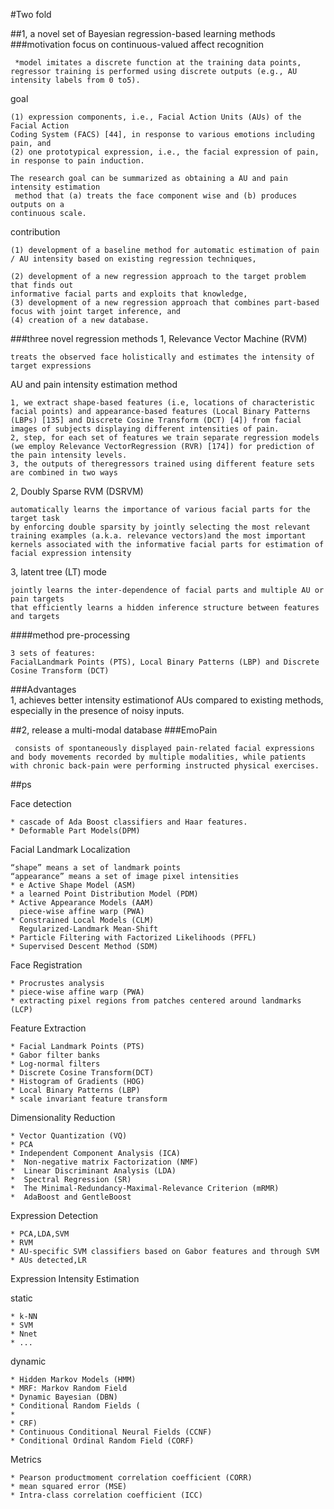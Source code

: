 #Two fold 

##1,  a novel set of Bayesian regression-based learning methods 
###motivation
focus on continuous-valued affect recognition

	 *model imitates a discrete function at the training data points, regressor training is performed using discrete outputs (e.g., AU intensity labels from 0 to5).

goal

	(1) expression components, i.e., Facial Action Units (AUs) of the Facial Action 
	Coding System (FACS) [44], in response to various emotions including pain, and 
	(2) one prototypical expression, i.e., the facial expression of pain, in response to pain induction.

	The research goal can be summarized as obtaining a AU and pain intensity estimation
	 method that (a) treats the face component wise and (b) produces outputs on a 
	continuous scale.

contribution  

	(1) development of a baseline method for automatic estimation of pain / AU intensity based on existing regression techniques,

	(2) development of a new regression approach to the target problem that finds out
	informative facial parts and exploits that knowledge, 
	(3) development of a new regression approach that combines part-based focus with joint target inference, and 
	(4) creation of a new database.
###three novel regression methods
1, Relevance Vector Machine (RVM)  
	
	treats the observed face holistically and estimates the intensity of target expressions 
AU and pain intensity estimation method  

	1, we extract shape-based features (i.e, locations of characteristic facial points) and appearance-based features (Local Binary Patterns (LBPs) [135] and Discrete Cosine Transform (DCT) [4]) from facial images of subjects displaying different intensities of pain.
	2, step, for each set of features we train separate regression models (we employ Relevance VectorRegression (RVR) [174]) for prediction of the pain intensity levels. 
	3, the outputs of theregressors trained using different feature sets are combined in two ways
2, Doubly Sparse RVM (DSRVM)  
		
	automatically learns the importance of various facial parts for the target task  
	by enforcing double sparsity by jointly selecting the most relevant training examples (a.k.a. relevance vectors)and the most important kernels associated with the informative facial parts for estimation of facial expression intensity
3, latent tree (LT) mode  

	jointly learns the inter-dependence of facial parts and multiple AU or pain targets
	that efficiently learns a hidden inference structure between features and targets

####method
pre-processing  

	3 sets of features:  
	FacialLandmark Points (PTS), Local Binary Patterns (LBP) and Discrete Cosine Transform (DCT)	 

###Advantages  
	1, achieves better intensity estimationof AUs compared to existing methods, especially in the presence of noisy inputs.

##2, release a multi-modal database
###EmoPain

	 consists of spontaneously displayed pain-related facial expressions and body movements recorded by multiple modalities, while patients with chronic back-pain were performing instructed physical exercises.



##ps

Face detection  

	* cascade of Ada Boost classifiers and Haar features.
	* Deformable Part Models(DPM)

Facial Landmark Localization  

	“shape” means a set of landmark points
	“appearance” means a set of image pixel intensities
	* e Active Shape Model (ASM)
	* a learned Point Distribution Model (PDM)
	* Active Appearance Models (AAM)
	  piece-wise affine warp (PWA)
	* Constrained Local Models (CLM)
	  Regularized-Landmark Mean-Shift
	* Particle Filtering with Factorized Likelihoods (PFFL)
	* Supervised Descent Method (SDM) 

Face Registration  

	* Procrustes analysis
	* piece-wise affine warp (PWA)
	* extracting pixel regions from patches centered around landmarks (LCP)

Feature Extraction  

	* Facial Landmark Points (PTS)
	* Gabor filter banks
	* Log-normal filters
	* Discrete Cosine Transform(DCT)
	* Histogram of Gradients (HOG)
	* Local Binary Patterns (LBP)
	* scale invariant feature transform

Dimensionality Reduction

	* Vector Quantization (VQ)
	* PCA
	* Independent Component Analysis (ICA)
	*  Non-negative matrix Factorization (NMF)
	*  Linear Discriminant Analysis (LDA)
	*  Spectral Regression (SR)
	*  The Minimal-Redundancy-Maximal-Relevance Criterion (mRMR)
	*  AdaBoost and GentleBoost

Expression Detection  

	* PCA,LDA,SVM
	* RVM
	* AU-specific SVM classifiers based on Gabor features and through SVM
	* AUs detected,LR

Expression Intensity Estimation

static  

	* k-NN
	* SVM
	* Nnet
	* ...

dynamic  

	* Hidden Markov Models (HMM)
	* MRF: Markov Random Field
	* Dynamic Bayesian (DBN)
	* Conditional Random Fields (
	* 
	* CRF)
	* Continuous Conditional Neural Fields (CCNF)
	* Conditional Ordinal Random Field (CORF)

Metrics

	* Pearson productmoment correlation coefficient (CORR)
	* mean squared error (MSE)
	* Intra-class correlation coefficient (ICC)